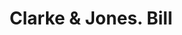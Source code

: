 ---
doi: 10.7916/D85B1DNW
date_other: '1890'
date_other_textual: '1890'
form: printed ephemera
genre:
- Invoices
name:
- Clarke & Jones
object_in_context_url: https://biggert.cul.columbia.edu/items/view/ave_biggert_01862
subject_hierarchical_geographic:
- Baltimore, Maryland, United States
subject_name:
- Clarke & Jones
title: Clarke & Jones. Bill
sort_title: Clarke & Jones. Bill
call_number: ave_biggert_01862
coordinates:
- 39.28333333333333,-76.61666666666666
pid: ave_biggert_01862
identifiers: ave_biggert_01862
thumbnail: https://derivativo-1.library.columbia.edu/iiif/2/ldpd:490627/full/!256,256/0/native.jpg
permalink: "/biggert/ave_biggert_01862/"
layout: iiif-image-page
---